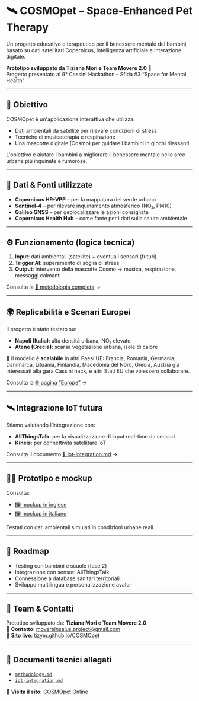 # 🛰️ COSMOpet – Space-Enhanced Pet Therapy
Un progetto educativo e terapeutico per il benessere mentale dei bambini, basato su dati satellitari Copernicus, intelligenza artificiale e interazione digitale.

**Prototipo sviluppato da Tiziana Mori e Team Movere 2.0 🚀**  
Progetto presentato al 9° Cassini Hackathon – Sfida #3 “Space for Mental Health”

---

## 🎯 Obiettivo

COSMOpet è un'applicazione interattiva che utilizza:
- Dati ambientali da satellite per rilevare condizioni di stress
- Tecniche di musicoterapia e respirazione
- Una mascotte digitale (Cosmo) per guidare i bambini in giochi rilassanti

L'obiettivo è aiutare i bambini a migliorare il benessere mentale nelle aree urbane più inquinate e rumorose.

---

## 🧪 Dati & Fonti utilizzate

- **Copernicus HR-VPP** – per la mappatura del verde urbano
- **Sentinel-4** – per rilevare inquinamento atmosferico (NO₂, PM10)
- **Galileo GNSS** – per geolocalizzare le azioni consigliate
- **Copernicus Health Hub** – come fonte per i dati sulla salute ambientale

---

## ⚙️ Funzionamento (logica tecnica)

1. **Input**: dati ambientali (satellite) + eventuali sensori (futuri)
2. **Trigger AI**: superamento di soglia di stress
3. **Output**: intervento della mascotte Cosmo → musica, respirazione, messaggi calmanti

Consulta la [📂 metodologia completa](./methodology.md) →

---

## 🌍 Replicabilità e Scenari Europei

Il progetto è stato testato su:
- **Napoli (Italia)**: alta densità urbana, NO₂ elevato
- **Atene (Grecia)**: scarsa vegetazione urbana, isole di calore

📌 Il modello è **scalabile** in altri Paesi UE: Francia, Romania, Germania, Danimarca, Lituania, Finlandia, Macedonia del Nord, Grecia, Austria già interessati alla gara Cassini hack, e altri Stati EU che volessero collaborare.

Consulta la [🌐 pagina “Europe”](https://tizym.github.io/COSMOpet/europe.html) →

---

## 🛰️ Integrazione IoT futura

Stiamo valutando l’integrazione con:
- **AllThingsTalk**: per la visualizzazione di input real-time da sensori
- **Kineis**: per connettività satellitare IoT

Consulta il documento [🔌 iot-integration.md](./iot-integration.md) →

---

## 👩‍💻 Prototipo e mockup

Consulta:
- [🖼️ mockup in inglese](./mockup-en.png)
- [🖼️ mockup in italiano](./mockup-IT.png)

Testati con dati ambientali simulati in condizioni urbane reali.

---

## 🚧 Roadmap

- Testing con bambini e scuole (fase 2)
- Integrazione con sensori AllThingsTalk
- Connessione a database sanitari territoriali
- Sviluppo multilingua e personalizzazione avatar

---

## 👥 Team & Contatti

Prototipo sviluppato da: **Tiziana Mori e Team Movere 2.0**  
📩 **Contatto**: movereinsalus.project@gmail.com  
🔗 **Sito live**: [tizym.github.io/COSMOpet](https://tizym.github.io/COSMOpet/)

---

## 📂 Documenti tecnici allegati

- [`methodology.md`](./methodology.md)
- [`iot-integration.md`](./iot-integration.md)





 
🔗 **Visita il sito:** [COSMOpet Online](https://TizyM.github.io/COSMOpet)

